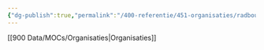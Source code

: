 ```yaml
---
{"dg-publish":true,"permalink":"/400-referentie/451-organisaties/radboudumc/"}
---
```


[[900 Data/MOCs/Organisaties\|Organisaties]]